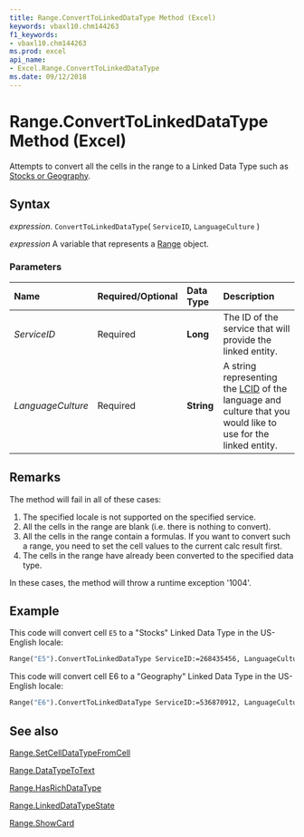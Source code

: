 ```yaml
---
title: Range.ConvertToLinkedDataType Method (Excel)
keywords: vbaxl10.chm144263
f1_keywords:
- vbaxl10.chm144263
ms.prod: excel
api_name:
- Excel.Range.ConvertToLinkedDataType
ms.date: 09/12/2018
---
```



# Range.ConvertToLinkedDataType Method (Excel)

Attempts to convert all the cells in the range to a Linked Data Type such as [Stocks or Geography](https://support.office.com/en-us/article/stock-quotes-and-geographic-data-61a33056-9935-484f-8ac8-f1a89e210877).

## Syntax

 _expression_. `ConvertToLinkedDataType`( `ServiceID`, `LanguageCulture` )

 _expression_ A variable that represents a [Range](Excel.Range(Object).md) object.


### Parameters

|**Name**|**Required/Optional**|**Data Type**|**Description**|
|:-----|:-----|:-----|:-----|
| _ServiceID_|Required| **Long**|The ID of the service that will provide the linked entity.|
| _LanguageCulture_|Required| **String**|A string representing the [LCID](https://msdn.microsoft.com/en-us/library/cc233982.aspx) of the language and culture that you would like to use for the linked entity. |

## Remarks

The method will fail in all of these cases:
1. The specified locale is not supported on the specified service.
2. All the cells in the range are blank (i.e. there is nothing to convert).
3. All the cells in the range contain a formulas. If you want to convert such a range, you need to set the cell values to the current calc result first.
4. The cells in the range have already been converted to the specified data type.

In these cases, the method will throw a runtime exception '1004'.

## Example

This code will convert cell `E5` to a "Stocks" Linked Data Type in the US-English locale:

```vb
Range("E5").ConvertToLinkedDataType ServiceID:=268435456, LanguageCulture:= "en-US"
```
This code will convert cell E6 to a "Geography" Linked Data Type in the US-English locale:
```vb
Range("E6").ConvertToLinkedDataType ServiceID:=536870912, LanguageCulture:= "en-US"
```

## See also

[Range.SetCellDataTypeFromCell](Excel.Range.SetCellDataTypeFromCell.md)

[Range.DataTypeToText](Excel.Range.DataTypeToText.md)

[Range.HasRichDataType](Excel.Range.HasRichDataType.md)

[Range.LinkedDataTypeState](Excel.Range.LinkedDataTypeState.md)

[Range.ShowCard](Excel.Range.ShowCard.md)
